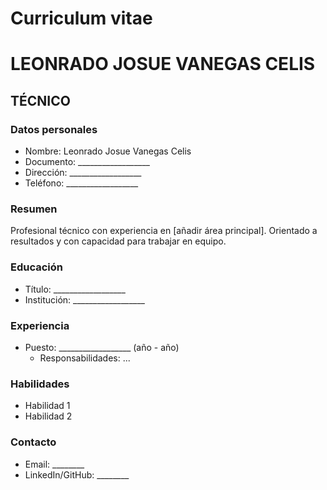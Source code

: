 # Curriculum vitae

# LEONRADO JOSUE VANEGAS CELIS
## TÉCNICO

### Datos personales

- Nombre: Leonrado Josue Vanegas Celis
- Documento: __________________
- Dirección: __________________
- Teléfono: __________________

### Resumen

Profesional técnico con experiencia en [añadir área principal]. Orientado a resultados y con capacidad para trabajar en equipo.

### Educación

- Título: __________________
- Institución: __________________

### Experiencia

- Puesto: __________________ (año - año)
  - Responsabilidades: ...

### Habilidades

- Habilidad 1
- Habilidad 2

### Contacto

- Email: ________
- LinkedIn/GitHub: ________